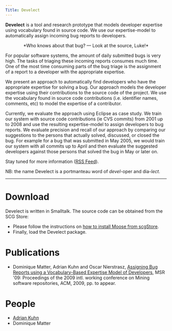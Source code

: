 ```yaml
---
Title: Develect
---
```


**Develect** is a tool and research prototype that models developer expertise using vocabulary found in source code. We use our expertise-model to automatically assign incoming bug reports to developers.

<center>*Who knows about that bug? &mdash; Look at the source, Luke!*</center>

For popular software systems, the amount of daily submitted bugs is very high. The tasks of triaging these incoming reports consumes much time. One of the most time consuming parts of the bug triage is the assignment of a report to a developer with the appropriate expertise. 

We present an approach to automatically find developers who have the appropriate expertise for solving a bug. Our approach models the developer expertise using their contributions to the source code of the project. We use the vocabulary found in source code contributions (i.e. identifier names, comments, etc) to model the expertise of a contributor. 

Currently, we evaluate the approach using Eclipse as case study. We train our system with source code contributions (ie CVS commits) from 2001 up to 2008 and use the resulting expertise-model to assign developers to bug reports. We evaluate precision and recall of our approach by comparing our suggestions to the persons that actually solved, discussed, or closed the bug. For example for a bug that was submitted in May 2005, we would train our system with all commits up to April and then evaluate the suggested developers against those persons that solved the bug in May or later on.

Stay tuned for more information ([RSS Feed](%base_url%/wiki/projects/archive/develect)).

NB: the name Develect is a portmanteau word of *devel*-oper and dia-*lect*.


---

# Download

Develect is written in Smalltalk. The source code can be obtained from the SCG Store:

-  Please follow the instructions on [how to install Moose from scgStore](http://moose.unibe.ch/download/scgstore).
-  Finally, load the Develect package.

# Publications


-  Dominique Matter, Adrian Kuhn and Oscar Nierstrasz, [Assigning Bug Reports using a Vocabulary-Based Expertise Model of Developers](%assets_url%/archive/papers/Matt09aAssigningBugreports.pdf), MSR '09: Proceedings of the 2009 intl. working conference on Mining software repositories, ACM, 2009, pp. to appear.

# People


-  [Adrian Kuhn](%base_url%/wiki/alumni/adriankuhn)
-  Dominique Matter
